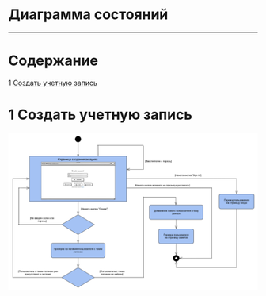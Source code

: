 # Диаграмма состояний
---

# Содержание
1 [Создать учетную запись](#create)


# 1 Создать учетную запись
![Создать учетную запись](https://github.com/moonkracker/notes/blob/master/diagrams/state/createpage.png)
